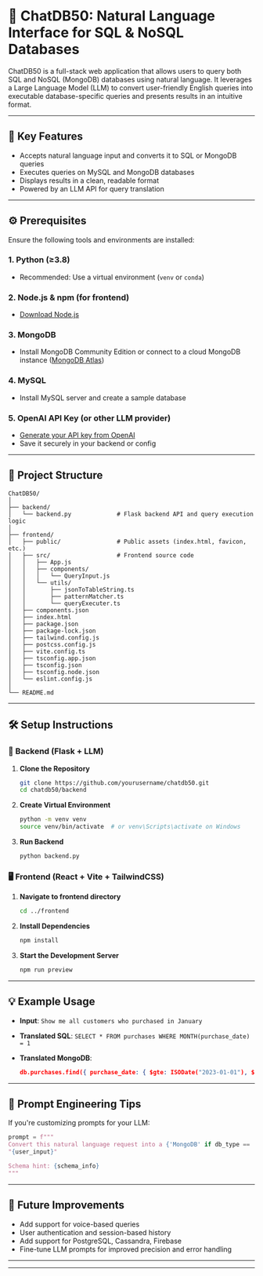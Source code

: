 # 💬 ChatDB50: Natural Language Interface for SQL & NoSQL Databases

ChatDB50 is a full-stack web application that allows users to query both SQL and NoSQL (MongoDB) databases using natural language. It leverages a Large Language Model (LLM) to convert user-friendly English queries into executable database-specific queries and presents results in an intuitive format.

---

## 🚀 Key Features

* Accepts natural language input and converts it to SQL or MongoDB queries
* Executes queries on MySQL and MongoDB databases
* Displays results in a clean, readable format
* Powered by an LLM API for query translation

---

## ⚙️ Prerequisites

Ensure the following tools and environments are installed:

### 1. Python (≥3.8)

* Recommended: Use a virtual environment (`venv` or `conda`)

### 2. Node.js & npm (for frontend)

* [Download Node.js](https://nodejs.org/)

### 3. MongoDB

* Install MongoDB Community Edition or connect to a cloud MongoDB instance ([MongoDB Atlas](https://www.mongodb.com/cloud/atlas))

### 4. MySQL

* Install MySQL server and create a sample database

### 5. OpenAI API Key (or other LLM provider)

* [Generate your API key from OpenAI](https://platform.openai.com/account/api-keys)
* Save it securely in your backend or config

---

## 📁 Project Structure

```
ChatDB50/
│
├── backend/
│   └── backend.py             # Flask backend API and query execution logic
│
├── frontend/
│   ├── public/                # Public assets (index.html, favicon, etc.)
│   ├── src/                   # Frontend source code
│   │   ├── App.js
│   │   ├── components/
│   │   │   └── QueryInput.js
│   │   └── utils/
│   │       ├── jsonToTableString.ts
│   │       ├── patternMatcher.ts
│   │       └── queryExecuter.ts
│   ├── components.json
│   ├── index.html
│   ├── package.json
│   ├── package-lock.json
│   ├── tailwind.config.js
│   ├── postcss.config.js
│   ├── vite.config.ts
│   ├── tsconfig.app.json
│   ├── tsconfig.json
│   ├── tsconfig.node.json
│   └── eslint.config.js
│
└── README.md
```

---

## 🛠️ Setup Instructions

### 🐍 Backend (Flask + LLM)

1. **Clone the Repository**

   ```bash
   git clone https://github.com/yourusername/chatdb50.git
   cd chatdb50/backend
   ```

2. **Create Virtual Environment**

   ```bash
   python -m venv venv
   source venv/bin/activate  # or venv\Scripts\activate on Windows
   ```


3. **Run Backend**

   ```bash
   python backend.py
   ```

### 🖥️ Frontend (React + Vite + TailwindCSS)

1. **Navigate to frontend directory**

   ```bash
   cd ../frontend
   ```

2. **Install Dependencies**

   ```bash
   npm install
   ```

3. **Start the Development Server**

   ```bash
   npm run preview
   ```

---

## 💡 Example Usage

* **Input**: `Show me all customers who purchased in January`
* **Translated SQL**: `SELECT * FROM purchases WHERE MONTH(purchase_date) = 1`
* **Translated MongoDB**:

  ```json
  db.purchases.find({ purchase_date: { $gte: ISODate("2023-01-01"), $lt: ISODate("2023-02-01") } })
  ```

---

## 🧠 Prompt Engineering Tips

If you're customizing prompts for your LLM:

```python
prompt = f"""
Convert this natural language request into a {'MongoDB' if db_type == 'mongo' else 'SQL'} query:
"{user_input}"

Schema hint: {schema_info}
"""
```

---

## 🔮 Future Improvements

* Add support for voice-based queries
* User authentication and session-based history
* Add support for PostgreSQL, Cassandra, Firebase
* Fine-tune LLM prompts for improved precision and error handling

---

---
